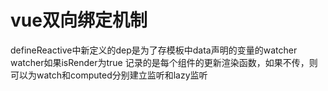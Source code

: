 <!--
 * @Descripttion: 
 * @Author: hanb
 * @Date: 2022-04-08 09:44:43
 * @LastEditors: hanb
 * @LastEditTime: 2022-04-12 09:41:05
-->
# vue双向绑定机制
defineReactive中新定义的dep是为了存模板中data声明的变量的watcher  
watcher如果isRender为true 记录的是每个组件的更新渲染函数，如果不传，则可以为watch和computed分别建立监听和lazy监听